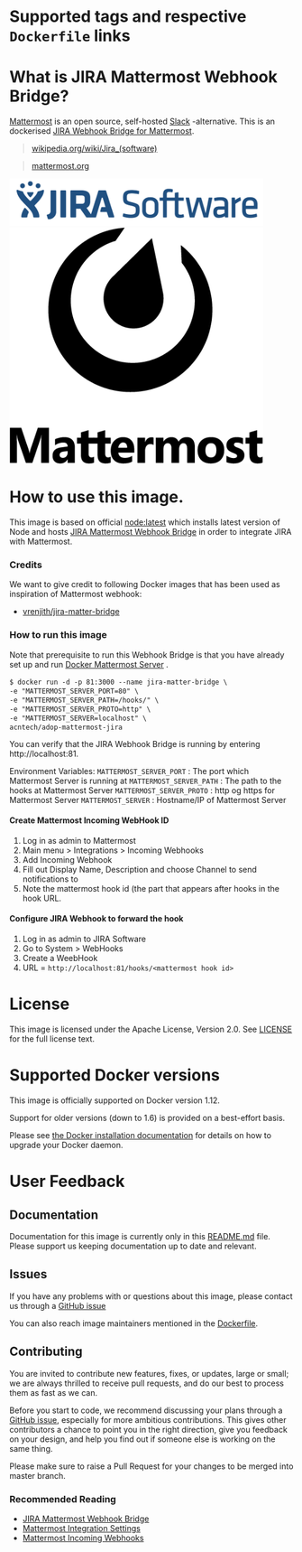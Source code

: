 # Supported tags and respective `Dockerfile` links

# What is JIRA Mattermost Webhook Bridge?

[Mattermost](https://www.mattermost.org/) is an open source, self-hosted [Slack](https://slack.com/) -alternative. This is an dockerised [JIRA Webhook Bridge for Mattermost](https://www.mattermost.org/community-applications/).

> [wikipedia.org/wiki/Jira_(software)](https://en.wikipedia.org/wiki/Jira_(software))

> [mattermost.org](https://www.mattermost.org)

<img src="jira-logo.png" alt="JIRA Software Logo" width="450px"/> <img src="mattermost-logo.png" alt="Mattermost Logo" width="450px"/>

# How to use this image.

This image is based on official [node:latest](https://github.com/nodejs/docker-node/blob/ae9e2d4f04a0fa82261df86fd9556a76cefc020d/6.3/Dockerfile) which installs latest version of Node and hosts [JIRA Mattermost Webhook Bridge](https://github.com/vrenjith/jira-matter-bridge) in order to integrate JIRA with Mattermost. 

### Credits
We want to give credit to following Docker images that has been used as inspiration of Mattermost webhook:
- [vrenjith/jira-matter-bridge](https://github.com/vrenjith/jira-matter-bridge)

### How to run this image

Note that prerequisite to run this Webhook Bridge is that you have already set up and run [Docker Mattermost Server](https://github.com/mattermost/mattermost-docker) . 

```console
$ docker run -d -p 81:3000 --name jira-matter-bridge \
-e "MATTERMOST_SERVER_PORT=80" \
-e "MATTERMOST_SERVER_PATH=/hooks/" \
-e "MATTERMOST_SERVER_PROTO=http" \
-e "MATTERMOST_SERVER=localhost" \
acntech/adop-mattermost-jira
```

You can verify that the JIRA Webhook Bridge is running by entering http://localhost:81.

Environment Variables:
`MATTERMOST_SERVER_PORT`      : The port which Mattermost Server is running at
`MATTERMOST_SERVER_PATH`      : The path to the hooks at Mattermost Server
`MATTERMOST_SERVER_PROTO`     : http og https for Mattermost Server
`MATTERMOST_SERVER`           : Hostname/IP of Mattermost Server

#### Create Mattermost Incoming WebHook ID
1. Log in as admin to Mattermost
1. Main menu > Integrations > Incoming Webhooks
1. Add Incoming Webhook
1. Fill out Display Name, Description and choose Channel to send notifications to
1. Note the mattermost hook id (the part that appears after hooks in the hook URL.

#### Configure JIRA Webhook to forward the hook 
1. Log in as admin to JIRA Software
1. Go to System > WebHooks
1. Create a WeebHook
1. URL = `http://localhost:81/hooks/<mattermost hook id>`

# License

This image is licensed under the Apache License, Version 2.0. See [LICENSE](LICENSE.txt) for the full license text.

# Supported Docker versions

This image is officially supported on Docker version 1.12.

Support for older versions (down to 1.6) is provided on a best-effort basis.

Please see [the Docker installation documentation](https://docs.docker.com/installation/) for details on how to upgrade your Docker daemon.

# User Feedback

## Documentation

Documentation for this image is currently only in this [README.md](README.md) file. Please support us keeping documentation up to date and relevant.

## Issues

If you have any problems with or questions about this image, please contact us through a [GitHub issue](https://github.com/acntech/docker-mattermost-jira/issues)

You can also reach image maintainers mentioned in the [Dockerfile](Dockerfile).

## Contributing

You are invited to contribute new features, fixes, or updates, large or small; we are always thrilled to receive pull requests, and do our best to process them as fast as we can.

Before you start to code, we recommend discussing your plans through a [GitHub issue](https://github.com/acntech/docker-mattermost-jira/issues), especially for more ambitious contributions. This gives other contributors a chance to point you in the right direction, give you feedback on your design, and help you find out if someone else is working on the same thing.

Please make sure to raise a Pull Request for your changes to be merged into master branch.

### Recommended Reading
- [JIRA Mattermost Webhook Bridge](https://github.com/vrenjith/jira-matter-bridge)
- [Mattermost Integration Settings](https://docs.mattermost.com/help/settings/integration-settings.html)
- [Mattermost Incoming Webhooks](https://docs.mattermost.com/developer/webhooks-incoming.html)
